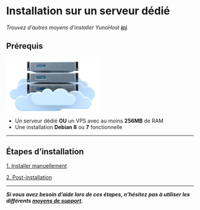 # Installation sur un serveur dédié

*Trouvez d’autres moyens d’installer YunoHost **[ici](/install_fr)**.*

## Prérequis

<img src="/images/vps.png" width=250>

* Un serveur dédié **OU** un VPS avec au moins **256MB** de RAM
* Une installation **Debian 8** ou **7** fonctionnelle

---

## Étapes d’installation

<a class="btn btn-lg btn-default" href="/install_manually_fr">1. Installer manuellement</a>

<a class="btn btn-lg btn-default" href="/postinstall_fr">2. Post-installation</a>

---


***Si vous avez besoin d’aide lors de ces étapes, n’hésitez pas à utiliser les différents [moyens de support](/support_fr).***
